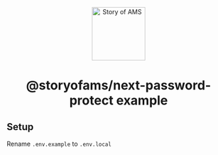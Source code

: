 <p align="center">
  <a href="https://storyofams.com/" target="_blank" align="center">
    <img src="https://storyofams.com/blog/story-of-ams-logo-small@3x.png" alt="Story of AMS" width="120">
  </a>
  <h1 align="center">@storyofams/next-password-protect example</h1>
</p>

## Setup

Rename `.env.example` to `.env.local`
